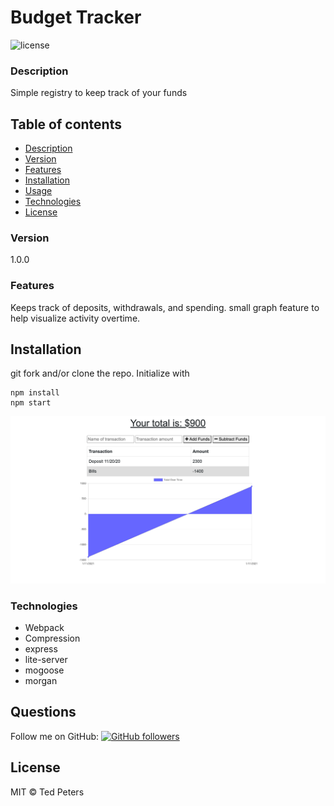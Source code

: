 # Budget Tracker
![license](https://img.shields.io/badge/license-MIT-blue)

### Description
Simple registry to keep track of your funds

## Table of contents
* [Description](#Description)
* [Version](#Version)
* [Features](#Features)
* [Installation](#Installation)
* [Usage](#Usage)
* [Technologies](#Technologies)
* [License](#License)


### Version 
1.0.0

### Features
Keeps track of deposits, withdrawals, and spending. small graph feature to help visualize activity overtime.

## Installation
git fork and/or clone the repo. Initialize with 

    npm install
    npm start

![Budget Tracker](public/assets/images/BudgetTracker.png)

### Technologies
* Webpack
* Compression
* express
* lite-server
* mogoose
* morgan

## Questions
Follow me on GitHub: <a href="https://github.com/Drop-G" target="_blank">![GitHub followers](https://img.shields.io/github/followers/drop-g?label=drop-g&style=social)</a></br>

## License
MIT © Ted Peters

